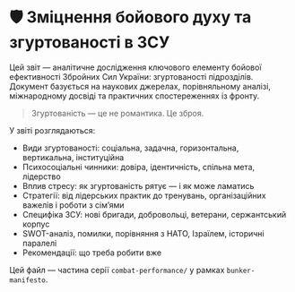 # 🛡️ Зміцнення бойового духу та згуртованості в ЗСУ

Цей звіт — аналітичне дослідження ключового елементу бойової ефективності Збройних Сил України: згуртованості підрозділів.  
Документ базується на наукових джерелах, порівняльному аналізі, міжнародному досвіді та практичних спостереженнях із фронту.  

> Згуртованість — це не романтика. Це зброя.

У звіті розглядаються:

- Види згуртованості: соціальна, задачна, горизонтальна, вертикальна, інституційна
- Психосоціальні чинники: довіра, ідентичність, спільна мета, лідерство
- Вплив стресу: як згуртованість рятує — і як може ламатись
- Стратегії: від лідерських практик до тренувань, організаційних важелів і роботи з сімʼями
- Специфіка ЗСУ: нові бригади, добровольці, ветерани, сержантський корпус
- SWOT-аналіз, помилки, порівняння з НАТО, Ізраїлем, історичні паралелі
- Рекомендації: що треба робити вже

Цей файл — частина серії `combat-performance/` у рамках `bunker-manifesto`.